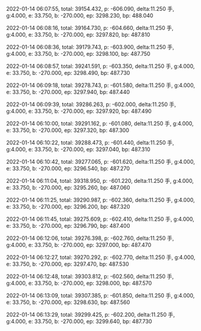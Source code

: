 2022-01-14 06:07:55, total: 39154.432, p: -606.090, delta:11.250 手, g:4.000, e: 33.750, b: -270.000, ep: 3298.230, bp: 488.040

2022-01-14 06:08:16, total: 39164.730, p: -604.660, delta:11.250 手, g:4.000, e: 33.750, b: -270.000, ep: 3297.820, bp: 487.810

2022-01-14 06:08:36, total: 39179.743, p: -603.900, delta:11.250 手, g:4.000, e: 33.750, b: -270.000, ep: 3298.100, bp: 487.750

2022-01-14 06:08:57, total: 39241.591, p: -603.350, delta:11.250 手, g:4.000, e: 33.750, b: -270.000, ep: 3298.490, bp: 487.730

2022-01-14 06:09:18, total: 39278.743, p: -601.580, delta:11.250 手, g:4.000, e: 33.750, b: -270.000, ep: 3297.940, bp: 487.440

2022-01-14 06:09:39, total: 39286.263, p: -602.000, delta:11.250 手, g:4.000, e: 33.750, b: -270.000, ep: 3297.920, bp: 487.490

2022-01-14 06:10:00, total: 39291.162, p: -601.080, delta:11.250 手, g:4.000, e: 33.750, b: -270.000, ep: 3297.320, bp: 487.300

2022-01-14 06:10:22, total: 39288.473, p: -601.440, delta:11.250 手, g:4.000, e: 33.750, b: -270.000, ep: 3297.040, bp: 487.310

2022-01-14 06:10:42, total: 39277.065, p: -601.620, delta:11.250 手, g:4.000, e: 33.750, b: -270.000, ep: 3296.540, bp: 487.270

2022-01-14 06:11:04, total: 39318.950, p: -601.220, delta:11.250 手, g:4.000, e: 33.750, b: -270.000, ep: 3295.260, bp: 487.060

2022-01-14 06:11:25, total: 39290.987, p: -602.360, delta:11.250 手, g:4.000, e: 33.750, b: -270.000, ep: 3296.200, bp: 487.320

2022-01-14 06:11:45, total: 39275.609, p: -602.410, delta:11.250 手, g:4.000, e: 33.750, b: -270.000, ep: 3296.790, bp: 487.400

2022-01-14 06:12:06, total: 39276.398, p: -602.760, delta:11.250 手, g:4.000, e: 33.750, b: -270.000, ep: 3297.000, bp: 487.470

2022-01-14 06:12:27, total: 39270.292, p: -602.770, delta:11.250 手, g:4.000, e: 33.750, b: -270.000, ep: 3297.470, bp: 487.530

2022-01-14 06:12:48, total: 39303.812, p: -602.560, delta:11.250 手, g:4.000, e: 33.750, b: -270.000, ep: 3298.000, bp: 487.570

2022-01-14 06:13:09, total: 39307.385, p: -601.850, delta:11.250 手, g:4.000, e: 33.750, b: -270.000, ep: 3298.630, bp: 487.560

2022-01-14 06:13:29, total: 39299.425, p: -602.200, delta:11.250 手, g:4.000, e: 33.750, b: -270.000, ep: 3299.640, bp: 487.730
